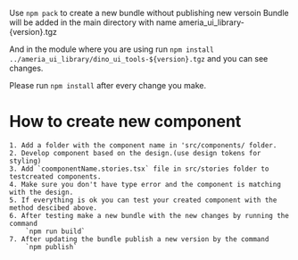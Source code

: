 

Use `npm pack` to create a new bundle without publishing new versoin 
Bundle will be added in the main directory with name ameria_ui_library-{version}.tgz


And in the module where you are using run
`npm install ../ameria_ui_library/dino_ui_tools-${version}.tgz`
and you can see changes.

Please run `npm install` after every change you make.


# How to create new component

    1. Add a folder with the component name in 'src/components/ folder.
    2. Develop component based on the design.(use design tokens for styling)
    3. Add `coomponentName.stories.tsx` file in src/stories folder to testcreated components.
    4. Make sure you don't have type error and the component is matching with the design.
    5. If everything is ok you can test your created component with the method descibed above.
    6. After testing make a new bundle with the new changes by running the command 
        `npm run build`
    7. After updating the bundle publish a new version by the command
        `npm publish`

